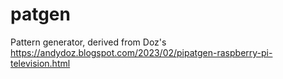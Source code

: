 # patgen
Pattern generator, derived from Doz's https://andydoz.blogspot.com/2023/02/pipatgen-raspberry-pi-television.html

